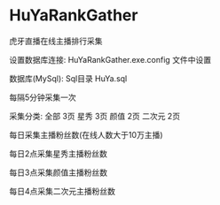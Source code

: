 # HuYaRankGather
 虎牙直播在线主播排行采集

 设置数据库连接:
 HuYaRankGather.exe.config 文件中设置

数据库(MySql):
Sql目录 HuYa.sql

每隔5分钟采集一次

采集分类:
全部    3页
星秀    3页
颜值    2页
二次元  2页

每日采集主播粉丝数(在线人数大于10万主播)

每日2点采集星秀主播粉丝数

每日3点采集颜值主播粉丝数

每日4点采集二次元主播粉丝数